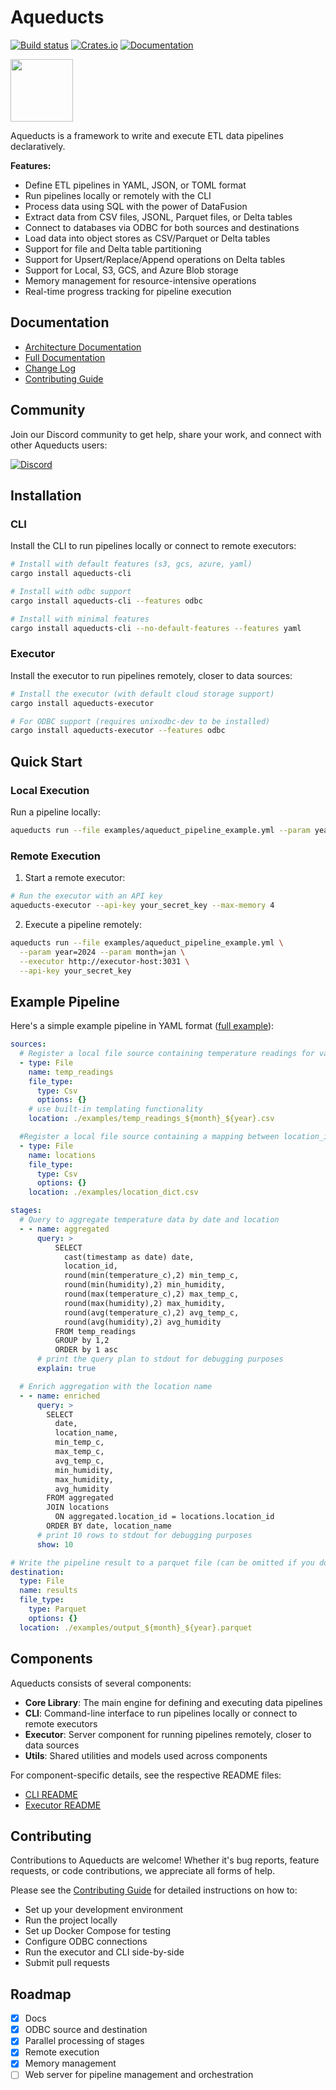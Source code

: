# Aqueducts

[![Build status](https://github.com/vigimite/aqueducts/actions/workflows/build.yml/badge.svg?branch=main)](https://github.com/vigimite/aqueducts/actions/workflows/CI.yml) [![Crates.io](https://img.shields.io/crates/v/aqueducts)](https://crates.io/crates/aqueducts) [![Documentation](https://docs.rs/aqueducts/badge.svg)](https://docs.rs/aqueducts)

<img src="https://github.com/vigimite/aqueducts/raw/main/logo.png" width="100">

Aqueducts is a framework to write and execute ETL data pipelines declaratively.

**Features:**

- Define ETL pipelines in YAML, JSON, or TOML format
- Run pipelines locally or remotely with the CLI
- Process data using SQL with the power of DataFusion
- Extract data from CSV files, JSONL, Parquet files, or Delta tables
- Connect to databases via ODBC for both sources and destinations
- Load data into object stores as CSV/Parquet or Delta tables
- Support for file and Delta table partitioning
- Support for Upsert/Replace/Append operations on Delta tables
- Support for Local, S3, GCS, and Azure Blob storage
- Memory management for resource-intensive operations
- Real-time progress tracking for pipeline execution

## Documentation

- [Architecture Documentation](ARCHITECTURE.md)
- [Full Documentation](https://vigimite.github.io/aqueducts)
- [Change Log](CHANGELOG.md)
- [Contributing Guide](CONTRIBUTING.md)

## Community

Join our Discord community to get help, share your work, and connect with other Aqueducts users:

[![Discord](https://img.shields.io/discord/1234567890?color=7289DA&label=Discord&logo=discord&logoColor=white)](https://discord.gg/astQZM3wqy)

## Installation

### CLI

Install the CLI to run pipelines locally or connect to remote executors:

```bash
# Install with default features (s3, gcs, azure, yaml)
cargo install aqueducts-cli

# Install with odbc support
cargo install aqueducts-cli --features odbc

# Install with minimal features
cargo install aqueducts-cli --no-default-features --features yaml
```

### Executor

Install the executor to run pipelines remotely, closer to data sources:

```bash
# Install the executor (with default cloud storage support)
cargo install aqueducts-executor

# For ODBC support (requires unixodbc-dev to be installed)
cargo install aqueducts-executor --features odbc
```

## Quick Start

### Local Execution

Run a pipeline locally:

```bash
aqueducts run --file examples/aqueduct_pipeline_example.yml --param year=2024 --param month=jan
```

### Remote Execution

1. Start a remote executor:

```bash
# Run the executor with an API key
aqueducts-executor --api-key your_secret_key --max-memory 4
```

2. Execute a pipeline remotely:

```bash
aqueducts run --file examples/aqueduct_pipeline_example.yml \
  --param year=2024 --param month=jan \
  --executor http://executor-host:3031 \
  --api-key your_secret_key
```

## Example Pipeline

Here's a simple example pipeline in YAML format ([full example](examples/aqueduct_pipeline_simple.yml)):

```yaml
sources:
  # Register a local file source containing temperature readings for various cities
  - type: File
    name: temp_readings
    file_type:
      type: Csv
      options: {}
    # use built-in templating functionality
    location: ./examples/temp_readings_${month}_${year}.csv

  #Register a local file source containing a mapping between location_ids and location names
  - type: File
    name: locations
    file_type:
      type: Csv
      options: {}
    location: ./examples/location_dict.csv

stages:
  # Query to aggregate temperature data by date and location
  - - name: aggregated
      query: >
          SELECT
            cast(timestamp as date) date,
            location_id,
            round(min(temperature_c),2) min_temp_c,
            round(min(humidity),2) min_humidity,
            round(max(temperature_c),2) max_temp_c,
            round(max(humidity),2) max_humidity,
            round(avg(temperature_c),2) avg_temp_c,
            round(avg(humidity),2) avg_humidity
          FROM temp_readings
          GROUP by 1,2
          ORDER by 1 asc
      # print the query plan to stdout for debugging purposes
      explain: true

  # Enrich aggregation with the location name
  - - name: enriched
      query: >
        SELECT
          date,
          location_name,
          min_temp_c,
          max_temp_c,
          avg_temp_c,
          min_humidity,
          max_humidity,
          avg_humidity
        FROM aggregated
        JOIN locations 
          ON aggregated.location_id = locations.location_id
        ORDER BY date, location_name
      # print 10 rows to stdout for debugging purposes
      show: 10

# Write the pipeline result to a parquet file (can be omitted if you don't want an output)
destination:
  type: File
  name: results
  file_type:
    type: Parquet
    options: {}
  location: ./examples/output_${month}_${year}.parquet
```

## Components

Aqueducts consists of several components:

- **Core Library**: The main engine for defining and executing data pipelines
- **CLI**: Command-line interface to run pipelines locally or connect to remote executors
- **Executor**: Server component for running pipelines remotely, closer to data sources
- **Utils**: Shared utilities and models used across components

For component-specific details, see the respective README files:
- [CLI README](aqueducts-cli/README.md)
- [Executor README](aqueducts-executor/README.md)

## Contributing

Contributions to Aqueducts are welcome! Whether it's bug reports, feature requests, or code contributions, we appreciate all forms of help.

Please see the [Contributing Guide](CONTRIBUTING.md) for detailed instructions on how to:
- Set up your development environment
- Run the project locally
- Set up Docker Compose for testing
- Configure ODBC connections
- Run the executor and CLI side-by-side
- Submit pull requests

## Roadmap

- [x] Docs
- [x] ODBC source and destination
- [x] Parallel processing of stages
- [x] Remote execution
- [x] Memory management
- [ ] Web server for pipeline management and orchestration